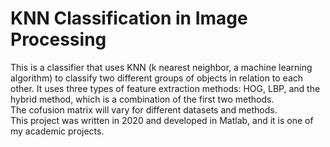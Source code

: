 # KNN Classification in Image Processing

This is a classifier that uses KNN (k nearest neighbor, a machine learning algorithm) to classify two different groups of objects in relation to each other. It uses three types of feature extraction methods: HOG, LBP, and the hybrid method, which is a combination of the first two methods.<br>
The cofusion matrix will vary for different datasets and methods.<br>
This project was written in 2020 and developed in Matlab, and it is one of my academic projects.